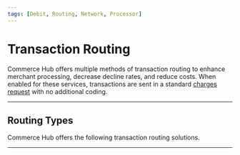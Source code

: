 ```yaml
---
tags: [Debit, Routing, Network, Processor]
---
```


# Transaction Routing

Commerce Hub offers multiple methods of transaction routing to enhance merchant processing, decrease decline rates, and reduce costs. When enabled for these services, transactions are sent in a standard [charges request](?path=docs/Resources/API-Documents/Payments/Charges.md) with no additional coding.

---

## Routing Types

Commerce Hub offers the following transaction routing solutions.

<!-- type: row -->

<!-- type: card
title: Directed Routing
description: Allows a merchant to override the routing decision.
link: ?path=docs/Resources/Guides/Transaction-Routing/Directed-Routing.md
-->

<!-- type: card
title: Intelligent Routing
description: A multi-acquiring merchant can sign-up for Intelligent routing when processing with multiple processors.
link: docs/Resources/API-Documents/Payments/Charges.md
-->

<!-- type: card
title: Least Cost Debit Routing
description: Merchants can subscribe to our Least Cost Debit Routing soulution to enable seemless processing of standard and hybrid debit cards.
link: ?path=docs/Resources/Guides/Transaction-Routing/Intelligent-Routing.md#least-cost-debit-routing
-->

<!-- type: card
title: Smart Routing
description: Smart Routing offers merchants the ability to override the default debit network for the debit card and allows the terminal to process the transaction via the lowest cost network.
link: 
-->

<!-- type: row-end -->

---
